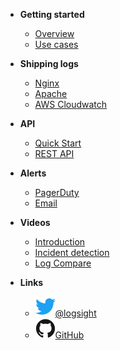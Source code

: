 <!-- docs/_sidebar.md -->


- **Getting started**
    - [Overview](/overview.md)
    - [Use cases](/file1.md)
  
- **Shipping logs**
    - [Nginx](/sidebarItems/file1.md)
    - [Apache](/sidebarItems/file2.md)
    - [AWS Cloudwatch](/sidebarItems/file2.md)
  
- **API**
    - [Quick Start](/API/quick_start.md)
    - [REST API](/API/rest_api.md)
    
- **Alerts**
    - [PagerDuty](/sidebarItems/file1.md)
    - [Email](/sidebarItems/file2.md)

- **Videos**
    - [Introduction](/videos/videos.md)
    - [Incident detection](/sidebarItems/file1.md)
    - [Log Compare](/sidebarItems/file2.md)

- **Links**
    - [![Twitter](assets/img/twitter.svg)@logsight](http://twitter.com/logsight)
    - [![GitHub](assets/img/github.svg)GitHub](https://github.com/aiops)
